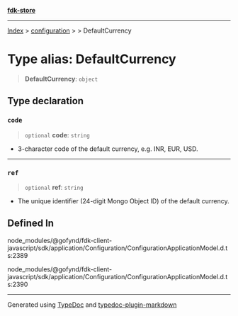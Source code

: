 [**fdk-store**](../../../README.md)
***

[Index](../../../API.md) > [configuration](../../README.md) > [<internal>](../README.md) > DefaultCurrency

# Type alias: DefaultCurrency

> **DefaultCurrency**: `object`

## Type declaration

### `code`

> `optional` **code**: `string`

- 3-character code of the default currency, e.g.
INR, EUR, USD.

***

### `ref`

> `optional` **ref**: `string`

- The unique identifier (24-digit Mongo Object ID)
of the default currency.

## Defined In

node\_modules/@gofynd/fdk-client-javascript/sdk/application/Configuration/ConfigurationApplicationModel.d.ts:2389

node\_modules/@gofynd/fdk-client-javascript/sdk/application/Configuration/ConfigurationApplicationModel.d.ts:2390

***
Generated using [TypeDoc](https://typedoc.org/) and [typedoc-plugin-markdown](https://www.npmjs.com/package/typedoc-plugin-markdown)
